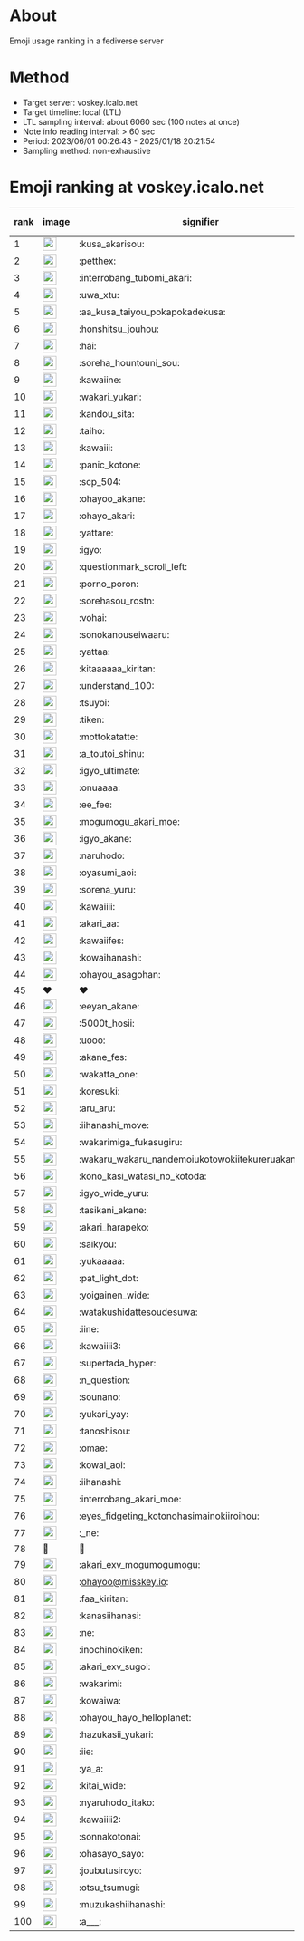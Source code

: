# About
Emoji usage ranking in a fediverse server

# Method
- Target server: voskey.icalo.net
- Target timeline: local (LTL)
- LTL sampling interval: about 6060 sec (100 notes at once)
- Note info reading interval: > 60 sec
- Period: 2023/06/01 00:26:43 - 2025/01/18 20:21:54 
- Sampling method: non-exhaustive

# Emoji ranking at voskey.icalo.net

|rank|image|signifier|type|frequency score|
|----|----|----|----|----|
|1|<img height="24" src="https://voskey.icalo.net/emoji/kusa_akarisou.webp">|:kusa_akarisou:|custom|37533|
|2|<img height="24" src="https://voskey.icalo.net/emoji/petthex.webp">|:petthex:|custom|29387|
|3|<img height="24" src="https://voskey.icalo.net/emoji/interrobang_tubomi_akari.webp">|:interrobang_tubomi_akari:|custom|15058|
|4|<img height="24" src="https://voskey.icalo.net/emoji/uwa_xtu.webp">|:uwa_xtu:|custom|12674|
|5|<img height="24" src="https://voskey.icalo.net/emoji/aa_kusa_taiyou_pokapokadekusa.webp">|:aa_kusa_taiyou_pokapokadekusa:|custom|12070|
|6|<img height="24" src="https://voskey.icalo.net/emoji/honshitsu_jouhou.webp">|:honshitsu_jouhou:|custom|10360|
|7|<img height="24" src="https://voskey.icalo.net/emoji/hai.webp">|:hai:|custom|8854|
|8|<img height="24" src="https://voskey.icalo.net/emoji/soreha_hountouni_sou.webp">|:soreha_hountouni_sou:|custom|7618|
|9|<img height="24" src="https://voskey.icalo.net/emoji/kawaiine.webp">|:kawaiine:|custom|7497|
|10|<img height="24" src="https://voskey.icalo.net/emoji/wakari_yukari.webp">|:wakari_yukari:|custom|7276|
|11|<img height="24" src="https://voskey.icalo.net/emoji/kandou_sita.webp">|:kandou_sita:|custom|7120|
|12|<img height="24" src="https://voskey.icalo.net/emoji/taiho.webp">|:taiho:|custom|7028|
|13|<img height="24" src="https://voskey.icalo.net/emoji/kawaiii.webp">|:kawaiii:|custom|6820|
|14|<img height="24" src="https://voskey.icalo.net/emoji/panic_kotone.webp">|:panic_kotone:|custom|6229|
|15|<img height="24" src="https://voskey.icalo.net/emoji/scp_504.webp">|:scp_504:|custom|6075|
|16|<img height="24" src="https://voskey.icalo.net/emoji/ohayoo_akane.webp">|:ohayoo_akane:|custom|5621|
|17|<img height="24" src="https://voskey.icalo.net/emoji/ohayo_akari.webp">|:ohayo_akari:|custom|5328|
|18|<img height="24" src="https://voskey.icalo.net/emoji/yattare.webp">|:yattare:|custom|5036|
|19|<img height="24" src="https://voskey.icalo.net/emoji/igyo.webp">|:igyo:|custom|4965|
|20|<img height="24" src="https://voskey.icalo.net/emoji/questionmark_scroll_left.webp">|:questionmark_scroll_left:|custom|4823|
|21|<img height="24" src="https://voskey.icalo.net/emoji/porno_poron.webp">|:porno_poron:|custom|4573|
|22|<img height="24" src="https://voskey.icalo.net/emoji/sorehasou_rostn.webp">|:sorehasou_rostn:|custom|4526|
|23|<img height="24" src="https://voskey.icalo.net/emoji/vohai.webp">|:vohai:|custom|4453|
|24|<img height="24" src="https://voskey.icalo.net/emoji/sonokanouseiwaaru.webp">|:sonokanouseiwaaru:|custom|4438|
|25|<img height="24" src="https://voskey.icalo.net/emoji/yattaa.webp">|:yattaa:|custom|4218|
|26|<img height="24" src="https://voskey.icalo.net/emoji/kitaaaaaa_kiritan.webp">|:kitaaaaaa_kiritan:|custom|4021|
|27|<img height="24" src="https://voskey.icalo.net/emoji/understand_100.webp">|:understand_100:|custom|3965|
|28|<img height="24" src="https://voskey.icalo.net/emoji/tsuyoi.webp">|:tsuyoi:|custom|3888|
|29|<img height="24" src="https://voskey.icalo.net/emoji/tiken.webp">|:tiken:|custom|3875|
|30|<img height="24" src="https://voskey.icalo.net/emoji/mottokatatte.webp">|:mottokatatte:|custom|3723|
|31|<img height="24" src="https://voskey.icalo.net/emoji/a_toutoi_shinu.webp">|:a_toutoi_shinu:|custom|3661|
|32|<img height="24" src="https://voskey.icalo.net/emoji/igyo_ultimate.webp">|:igyo_ultimate:|custom|3624|
|33|<img height="24" src="https://voskey.icalo.net/emoji/onuaaaa.webp">|:onuaaaa:|custom|3314|
|34|<img height="24" src="https://voskey.icalo.net/emoji/ee_fee.webp">|:ee_fee:|custom|3114|
|35|<img height="24" src="https://voskey.icalo.net/emoji/mogumogu_akari_moe.webp">|:mogumogu_akari_moe:|custom|3104|
|36|<img height="24" src="https://voskey.icalo.net/emoji/igyo_akane.webp">|:igyo_akane:|custom|3081|
|37|<img height="24" src="https://voskey.icalo.net/emoji/naruhodo.webp">|:naruhodo:|custom|3068|
|38|<img height="24" src="https://voskey.icalo.net/emoji/oyasumi_aoi.webp">|:oyasumi_aoi:|custom|2997|
|39|<img height="24" src="https://voskey.icalo.net/emoji/sorena_yuru.webp">|:sorena_yuru:|custom|2993|
|40|<img height="24" src="https://voskey.icalo.net/emoji/kawaiiii.webp">|:kawaiiii:|custom|2993|
|41|<img height="24" src="https://voskey.icalo.net/emoji/akari_aa.webp">|:akari_aa:|custom|2983|
|42|<img height="24" src="https://voskey.icalo.net/emoji/kawaiifes.webp">|:kawaiifes:|custom|2919|
|43|<img height="24" src="https://voskey.icalo.net/emoji/kowaihanashi.webp">|:kowaihanashi:|custom|2836|
|44|<img height="24" src="https://voskey.icalo.net/emoji/ohayou_asagohan.webp">|:ohayou_asagohan:|custom|2781|
|45|❤|❤|unicode|2698|
|46|<img height="24" src="https://voskey.icalo.net/emoji/eeyan_akane.webp">|:eeyan_akane:|custom|2672|
|47|<img height="24" src="https://voskey.icalo.net/emoji/5000t_hosii.webp">|:5000t_hosii:|custom|2666|
|48|<img height="24" src="https://voskey.icalo.net/emoji/uooo.webp">|:uooo:|custom|2665|
|49|<img height="24" src="https://voskey.icalo.net/emoji/akane_fes.webp">|:akane_fes:|custom|2649|
|50|<img height="24" src="https://voskey.icalo.net/emoji/wakatta_one.webp">|:wakatta_one:|custom|2649|
|51|<img height="24" src="https://voskey.icalo.net/emoji/koresuki.webp">|:koresuki:|custom|2647|
|52|<img height="24" src="https://voskey.icalo.net/emoji/aru_aru.webp">|:aru_aru:|custom|2632|
|53|<img height="24" src="https://voskey.icalo.net/emoji/iihanashi_move.webp">|:iihanashi_move:|custom|2604|
|54|<img height="24" src="https://voskey.icalo.net/emoji/wakarimiga_fukasugiru.webp">|:wakarimiga_fukasugiru:|custom|2521|
|55|<img height="24" src="https://voskey.icalo.net/emoji/wakaru_wakaru_nandemoiukotowokiitekureruakanetyan.webp">|:wakaru_wakaru_nandemoiukotowokiitekureruakanetyan:|custom|2492|
|56|<img height="24" src="https://voskey.icalo.net/emoji/kono_kasi_watasi_no_kotoda.webp">|:kono_kasi_watasi_no_kotoda:|custom|2489|
|57|<img height="24" src="https://voskey.icalo.net/emoji/igyo_wide_yuru.webp">|:igyo_wide_yuru:|custom|2459|
|58|<img height="24" src="https://voskey.icalo.net/emoji/tasikani_akane.webp">|:tasikani_akane:|custom|2435|
|59|<img height="24" src="https://voskey.icalo.net/emoji/akari_harapeko.webp">|:akari_harapeko:|custom|2402|
|60|<img height="24" src="https://voskey.icalo.net/emoji/saikyou.webp">|:saikyou:|custom|2305|
|61|<img height="24" src="https://voskey.icalo.net/emoji/yukaaaaa.webp">|:yukaaaaa:|custom|2294|
|62|<img height="24" src="https://voskey.icalo.net/emoji/pat_light_dot.webp">|:pat_light_dot:|custom|2280|
|63|<img height="24" src="https://voskey.icalo.net/emoji/yoigainen_wide.webp">|:yoigainen_wide:|custom|2275|
|64|<img height="24" src="https://voskey.icalo.net/emoji/watakushidattesoudesuwa.webp">|:watakushidattesoudesuwa:|custom|2214|
|65|<img height="24" src="https://voskey.icalo.net/emoji/iine.webp">|:iine:|custom|2168|
|66|<img height="24" src="https://voskey.icalo.net/emoji/kawaiiii3.webp">|:kawaiiii3:|custom|2160|
|67|<img height="24" src="https://voskey.icalo.net/emoji/supertada_hyper.webp">|:supertada_hyper:|custom|2099|
|68|<img height="24" src="https://voskey.icalo.net/emoji/n_question.webp">|:n_question:|custom|2074|
|69|<img height="24" src="https://voskey.icalo.net/emoji/sounano.webp">|:sounano:|custom|2073|
|70|<img height="24" src="https://voskey.icalo.net/emoji/yukari_yay.webp">|:yukari_yay:|custom|2006|
|71|<img height="24" src="https://voskey.icalo.net/emoji/tanoshisou.webp">|:tanoshisou:|custom|1956|
|72|<img height="24" src="https://voskey.icalo.net/emoji/omae.webp">|:omae:|custom|1949|
|73|<img height="24" src="https://voskey.icalo.net/emoji/kowai_aoi.webp">|:kowai_aoi:|custom|1942|
|74|<img height="24" src="https://voskey.icalo.net/emoji/iihanashi.webp">|:iihanashi:|custom|1939|
|75|<img height="24" src="https://voskey.icalo.net/emoji/interrobang_akari_moe.webp">|:interrobang_akari_moe:|custom|1910|
|76|<img height="24" src="https://voskey.icalo.net/emoji/eyes_fidgeting_kotonohasimainokiiroihou.webp">|:eyes_fidgeting_kotonohasimainokiiroihou:|custom|1851|
|77|<img height="24" src="https://voskey.icalo.net/emoji/_ne.webp">|:_ne:|custom|1841|
|78|🤔|🤔|unicode|1832|
|79|<img height="24" src="https://voskey.icalo.net/emoji/akari_exv_mogumogumogu.webp">|:akari_exv_mogumogumogu:|custom|1830|
|80|<img height="24" src="https://voskey.icalo.net/emoji/ohayoo.webp">|:ohayoo@misskey.io:|custom|1810|
|81|<img height="24" src="https://voskey.icalo.net/emoji/faa_kiritan.webp">|:faa_kiritan:|custom|1797|
|82|<img height="24" src="https://voskey.icalo.net/emoji/kanasiihanasi.webp">|:kanasiihanasi:|custom|1790|
|83|<img height="24" src="https://voskey.icalo.net/emoji/ne.webp">|:ne:|custom|1741|
|84|<img height="24" src="https://voskey.icalo.net/emoji/inochinokiken.webp">|:inochinokiken:|custom|1713|
|85|<img height="24" src="https://voskey.icalo.net/emoji/akari_exv_sugoi.webp">|:akari_exv_sugoi:|custom|1705|
|86|<img height="24" src="https://voskey.icalo.net/emoji/wakarimi.webp">|:wakarimi:|custom|1705|
|87|<img height="24" src="https://voskey.icalo.net/emoji/kowaiwa.webp">|:kowaiwa:|custom|1693|
|88|<img height="24" src="https://voskey.icalo.net/emoji/ohayou_hayo_helloplanet.webp">|:ohayou_hayo_helloplanet:|custom|1677|
|89|<img height="24" src="https://voskey.icalo.net/emoji/hazukasii_yukari.webp">|:hazukasii_yukari:|custom|1665|
|90|<img height="24" src="https://voskey.icalo.net/emoji/iie.webp">|:iie:|custom|1651|
|91|<img height="24" src="https://voskey.icalo.net/emoji/ya_a.webp">|:ya_a:|custom|1625|
|92|<img height="24" src="https://voskey.icalo.net/emoji/kitai_wide.webp">|:kitai_wide:|custom|1612|
|93|<img height="24" src="https://voskey.icalo.net/emoji/nyaruhodo_itako.webp">|:nyaruhodo_itako:|custom|1573|
|94|<img height="24" src="https://voskey.icalo.net/emoji/kawaiiii2.webp">|:kawaiiii2:|custom|1570|
|95|<img height="24" src="https://voskey.icalo.net/emoji/sonnakotonai.webp">|:sonnakotonai:|custom|1555|
|96|<img height="24" src="https://voskey.icalo.net/emoji/ohasayo_sayo.webp">|:ohasayo_sayo:|custom|1519|
|97|<img height="24" src="https://voskey.icalo.net/emoji/joubutusiroyo.webp">|:joubutusiroyo:|custom|1500|
|98|<img height="24" src="https://voskey.icalo.net/emoji/otsu_tsumugi.webp">|:otsu_tsumugi:|custom|1483|
|99|<img height="24" src="https://voskey.icalo.net/emoji/muzukashiihanashi.webp">|:muzukashiihanashi:|custom|1477|
|100|<img height="24" src="https://voskey.icalo.net/emoji/a___.webp">|:a___:|custom|1463|
